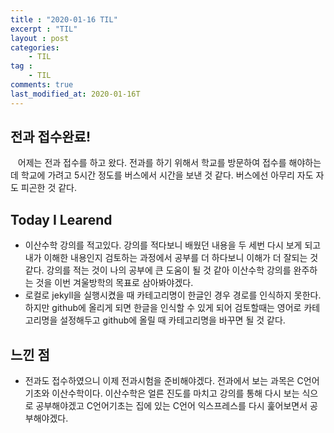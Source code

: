 ```yaml
---
title : "2020-01-16 TIL"
excerpt : "TIL"
layout : post
categories:
    - TIL
tag :
    - TIL
comments: true
last_modified_at: 2020-01-16T
---
```



## 전과 접수완료!
&nbsp;&nbsp;&nbsp;어제는 전과 접수를 하고 왔다. 전과를 하기 위해서 학교를 방문하여 접수를 해야하는데 학교에 가려고 5시간 정도를 버스에서 시간을 보낸 것 같다. 버스에선 아무리 자도 자도 피곤한 것 같다.

## Today I Learend  

* 이산수학 강의를 적고있다. 강의를 적다보니 배웠던 내용을 두 세번 다시 보게 되고 내가 이해한 내용인지 검토하는 과정에서 공부를 더 하다보니 이해가 더 잘되는 것 같다. 강의를 적는 것이 나의 공부에 큰 도움이 될 것 같아 이산수학 강의를 완주하는 것을 이번 겨울방학의 목표로 삼아봐야겠다.
* 로컬로 jekyll을 실행시켰을 때 카테고리명이 한글인 경우 경로를 인식하지 못한다. 하지만 github에 올리게 되면 한글을 인식할 수 있게 되어 검토할때는 영어로 카테고리명을 설정해두고 github에 올릴 때 카테고리명을 바꾸면 될 것 같다.

## 느낀 점
 * 전과도 접수하였으니 이제 전과시험을 준비해야겠다. 전과에서 보는 과목은 C언어기초와 이산수학이다. 이산수학은 얼른 진도를 마치고 강의를 통해 다시 보는 식으로 공부해야겠고 C언어기초는 집에 있는 C언어 익스프레스를 다시 훑어보면서 공부해야겠다.